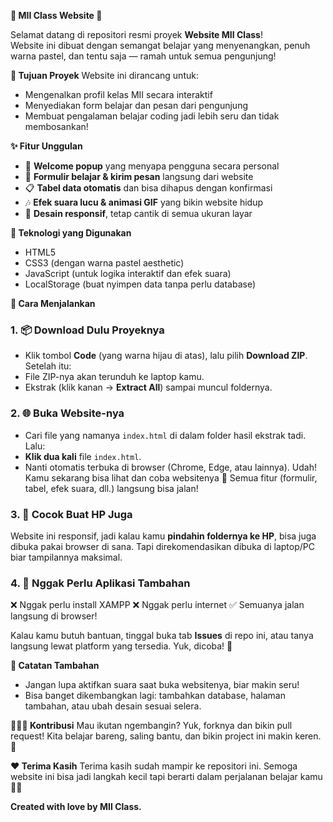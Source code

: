 **🌸 MII Class Website 🌸**

Selamat datang di repositori resmi proyek **Website MII Class**!  
Website ini dibuat dengan semangat belajar yang menyenangkan, penuh warna pastel, dan tentu saja — ramah untuk semua pengunjung!

**🎯 Tujuan Proyek**
Website ini dirancang untuk:
- Mengenalkan profil kelas MII secara interaktif
- Menyediakan form belajar dan pesan dari pengunjung
- Membuat pengalaman belajar coding jadi lebih seru dan tidak membosankan!

**✨ Fitur Unggulan**
- 🎀 **Welcome popup** yang menyapa pengguna secara personal
- 💌 **Formulir belajar & kirim pesan** langsung dari website
- 📋 **Tabel data otomatis** dan bisa dihapus dengan konfirmasi
- 🎶 **Efek suara lucu & animasi GIF** yang bikin website hidup
- 📱 **Desain responsif**, tetap cantik di semua ukuran layar

**🧩 Teknologi yang Digunakan**
- HTML5
- CSS3 (dengan warna pastel aesthetic)
- JavaScript (untuk logika interaktif dan efek suara)
- LocalStorage (buat nyimpen data tanpa perlu database)

**🚀 Cara Menjalankan**
### 1. 📦 Download Dulu Proyeknya
* Klik tombol **Code** (yang warna hijau di atas), lalu pilih **Download ZIP**.
Setelah itu:
* File ZIP-nya akan terunduh ke laptop kamu.
* Ekstrak (klik kanan → **Extract All**) sampai muncul foldernya.

### 2. 🌐 Buka Website-nya
* Cari file yang namanya `index.html` di dalam folder hasil ekstrak tadi.
Lalu:
* **Klik dua kali** file `index.html`.
* Nanti otomatis terbuka di browser (Chrome, Edge, atau lainnya).
Udah! Kamu sekarang bisa lihat dan coba websitenya 🎉
Semua fitur (formulir, tabel, efek suara, dll.) langsung bisa jalan!

### 3. 📱 Cocok Buat HP Juga
Website ini responsif, jadi kalau kamu **pindahin foldernya ke HP**, bisa juga dibuka pakai browser di sana. Tapi direkomendasikan dibuka di laptop/PC biar tampilannya maksimal.

### 4. 📝 Nggak Perlu Aplikasi Tambahan

❌ Nggak perlu install XAMPP
❌ Nggak perlu internet
✅ Semuanya jalan langsung di browser!

Kalau kamu butuh bantuan, tinggal buka tab **Issues** di repo ini, atau tanya langsung lewat platform yang tersedia. Yuk, dicoba! 🌈

**🧁 Catatan Tambahan**
* Jangan lupa aktifkan suara saat buka websitenya, biar makin seru!
* Bisa banget dikembangkan lagi: tambahkan database, halaman tambahan, atau ubah desain sesuai selera.

**🙋🏻‍♀️ Kontribusi**
Mau ikutan ngembangin? Yuk, forknya dan bikin pull request!
Kita belajar bareng, saling bantu, dan bikin project ini makin keren. 💪

**❤️ Terima Kasih**
Terima kasih sudah mampir ke repositori ini.
Semoga website ini bisa jadi langkah kecil tapi berarti dalam perjalanan belajar kamu 🌱✨


**Created with love by MII Class.**

